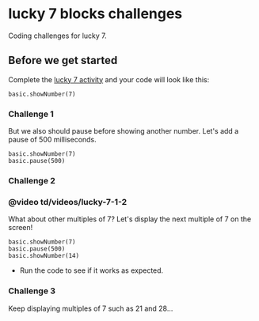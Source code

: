 # lucky 7 blocks challenges

Coding challenges for lucky 7.

## Before we get started

Complete the [lucky 7 activity](/lessons/lucky-7/activity) and your code will look like this:

```blocks
basic.showNumber(7)
```

### Challenge 1

But we also should pause before showing another number. Let's add a pause of 500 milliseconds.

```blocks
basic.showNumber(7)
basic.pause(500)
```

### Challenge 2

### @video td/videos/lucky-7-1-2

What about other multiples of 7? Let's display the next multiple of 7 on the screen!

```blocks
basic.showNumber(7)
basic.pause(500)
basic.showNumber(14)
```

* Run the code to see if it works as expected.

### Challenge 3

Keep displaying multiples of 7 such as 21 and 28...

